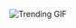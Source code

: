 ![Trending GIF](https://media2.giphy.com/media/v1.Y2lkPThiYjIxNzcyOXcyc2pvMWVwZmhtdHFyaWx5NDliOWh6cGc1emRtd25vejE5dGcydyZlcD12MV9naWZzX3NlYXJjaCZjdD1n/MT5UUV1d4CXE2A37Dg/giphy.gif)
